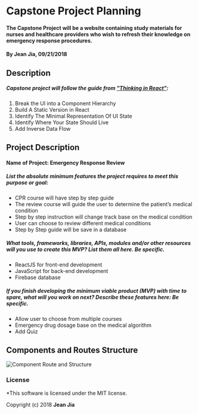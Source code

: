# Capstone Project Planning

#### The Capstone Project will be a website containing study materials for nurses and healthcare providers who wish to refresh their knowledge on emergency response procedures.

#### By Jean Jia, 09/21/2018

## Description

##### Capstone project will follow the guide from ["Thinking in React"](https://reactjs.org/docs/thinking-in-react.html):
1. Break the UI into a Component Hierarchy
2. Build A Static Version in React
3. Identify The Minimal Representation Of UI State
4. Identify Where Your State Should Live
5. Add Inverse Data Flow

## Project Description

#### Name of Project: Emergency Response Review

##### List the absolute minimum features the project requires to meet this purpose or goal:

* CPR course will have step by step guide
* The review course will guide the user to determine the patient’s medical condition
* Step by step instruction will change track base on the medical condition
* User can choose to review different medical conditions
* Step by Step guide will be save in a database

##### What tools, frameworks, libraries, APIs, modules and/or other resources will you use to create this MVP? List them all here. Be specific.

* ReactJS for front-end development
* JavaScript for back-end development
* Firebase database

##### If you finish developing the minimum viable product (MVP) with time to spare, what will you work on next? Describe these features here: Be specific.

* Allow user to choose from multiple courses
* Emergency drug dosage base on the medical algorithm
* Add Quiz

## Components and Routes Structure

![Component Route and Structure](Course-Structure.png)

### License

*This software is licensed under the MIT license.

Copyright (c) 2018 **Jean Jia**

